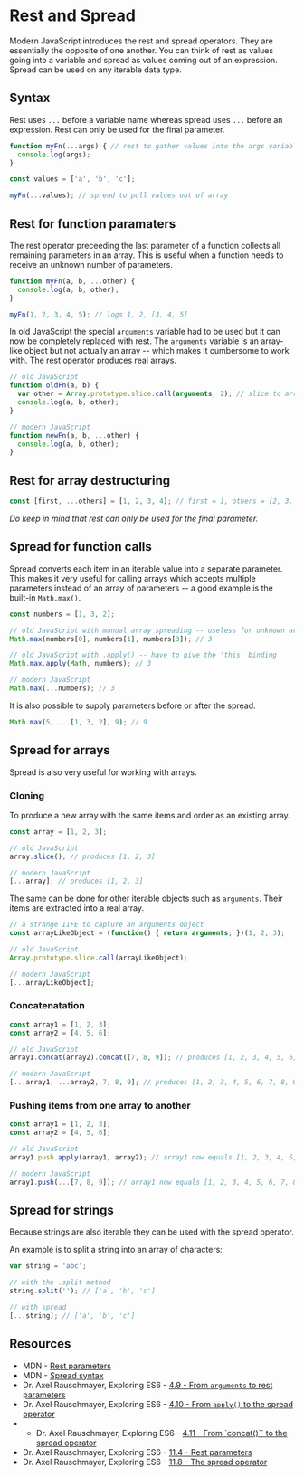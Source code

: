 # Rest and Spread

Modern JavaScript introduces the rest and spread operators.
They are essentially the opposite of one another.
You can think of rest as values going into a variable and spread as values coming out of an expression.
Spread can be used on any iterable data type.

## Syntax

Rest uses `...` before a variable name whereas spread uses `...` before an expression.
Rest can only be used for the final parameter.

```javascript
function myFn(...args) { // rest to gather values into the args variable
  console.log(args);
}

const values = ['a', 'b', 'c'];

myFn(...values); // spread to pull values out of array
```

## Rest for function paramaters

The rest operator preceeding the last parameter of a function collects all remaining parameters in an array.
This is useful when a function needs to receive an unknown number of parameters.

```javascript
function myFn(a, b, ...other) {
  console.log(a, b, other);
}

myFn(1, 2, 3, 4, 5); // logs 1, 2, [3, 4, 5]
```

In old JavaScript the special `arguments` variable had to be used but it can now be completely replaced with rest.
The `arguments` variable is an array-like object but not actually an array -- which makes it cumbersome to work with.
The rest operator produces real arrays.

```javascript
// old JavaScript
function oldFn(a, b) {
  var other = Array.prototype.slice.call(arguments, 2); // slice to array of remaining parameters
  console.log(a, b, other);
}

// modern JavaScript
function newFn(a, b, ...other) {
  console.log(a, b, other);
}
```

## Rest for array destructuring

```javascript
const [first, ...others] = [1, 2, 3, 4]; // first = 1, others = [2, 3, 4]
```

_Do keep in mind that rest can only be used for the final parameter._

## Spread for function calls

Spread converts each item in an iterable value into a separate parameter.
This makes it very useful for calling arrays which accepts multiple parameters instead of an array of parameters -- a good example is the built-in `Math.max()`.

```javascript
const numbers = [1, 3, 2];

// old JavaScript with manual array spreading -- useless for unknown array length
Math.max(numbers[0], numbers[1], numbers[3]); // 3

// old JavaScript with .apply() -- have to give the 'this' binding
Math.max.apply(Math, numbers); // 3

// modern JavaScript
Math.max(...numbers); // 3
```

It is also possible to supply parameters before or after the spread.

```javascript
Math.max(5, ...[1, 3, 2], 9); // 9
```

## Spread for arrays

Spread is also very useful for working with arrays.

### Cloning

To produce a new array with the same items and order as an existing array.

```javascript
const array = [1, 2, 3];

// old JavaScript
array.slice(); // produces [1, 2, 3]

// modern JavaScript
[...array]; // produces [1, 2, 3]
```

The same can be done for other iterable objects such as `arguments`.
Their items are extracted into a real array.

```javascript
// a strange IIFE to capture an arguments object
const arrayLikeObject = (function() { return arguments; })(1, 2, 3);

// old JavaScript
Array.prototype.slice.call(arrayLikeObject);

// modern JavaScript
[...arrayLikeObject];
```

### Concatenatation

```javascript
const array1 = [1, 2, 3];
const array2 = [4, 5, 6];

// old JavaScript
array1.concat(array2).concat([7, 8, 9]); // produces [1, 2, 3, 4, 5, 6, 7, 8, 9]

// modern JavaScript
[...array1, ...array2, 7, 8, 9]; // produces [1, 2, 3, 4, 5, 6, 7, 8, 9]
```

### Pushing items from one array to another

```javascript
const array1 = [1, 2, 3];
const array2 = [4, 5, 6];

// old JavaScript
array1.push.apply(array1, array2); // array1 now equals [1, 2, 3, 4, 5, 6]

// modern JavaScript
array1.push(...[7, 8, 9]); // array1 now equals [1, 2, 3, 4, 5, 6, 7, 8, 9]
```

## Spread for strings

Because strings are also iterable they can be used with the spread operator.

An example is to split a string into an array of characters:

```javascript
var string = 'abc';

// with the .split method
string.split(''); // ['a', 'b', 'c']

// with spread
[...string]; // ['a', 'b', 'c']
```

## Resources

* MDN - [Rest parameters](https://developer.mozilla.org/en-US/docs/Web/JavaScript/Reference/Functions/rest_parameters)
* MDN - [Spread syntax](https://developer.mozilla.org/en-US/docs/Web/JavaScript/Reference/Operators/Spread_operator)
* Dr. Axel Rauschmayer, Exploring ES6 - [4.9 - From `arguments` to rest parameters](http://exploringjs.com/es6/ch_core-features.html#_from-arguments-to-rest-parameters)
* Dr. Axel Rauschmayer, Exploring ES6 - [4.10 - From `apply()` to the spread operator](http://exploringjs.com/es6/ch_core-features.html#_from-apply-to-the-spread-operator-)
* * Dr. Axel Rauschmayer, Exploring ES6 - [4.11 - From `concat()`` to the spread operator](http://exploringjs.com/es6/ch_core-features.html#_from-concat-to-the-spread-operator-)
* Dr. Axel Rauschmayer, Exploring ES6 - [11.4 - Rest parameters](http://exploringjs.com/es6/ch_parameter-handling.html#sec_rest-parameters)
* Dr. Axel Rauschmayer, Exploring ES6 - [11.8 - The spread operator](http://exploringjs.com/es6/ch_parameter-handling.html#sec_spread-operator)
